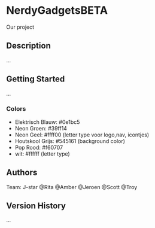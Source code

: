 # NerdyGadgetsBETA
Our project

## Description
...

## Getting Started
...

### Colors
*	Elektrisch Blauw: #0e1bc5
*	Neon Groen: #39ff14
*	Neon Geel: #ffff00 (letter type voor logo,nav, icontjes)
*	Houtskool Grijs: #545161 (background color)
*	Pop Rood: #f60707
*	wit: #ffffff (letter type)

## Authors

Team: J-star
@Rita
@Amber
@Jeroen
@Scott
@Troy

## Version History

...
